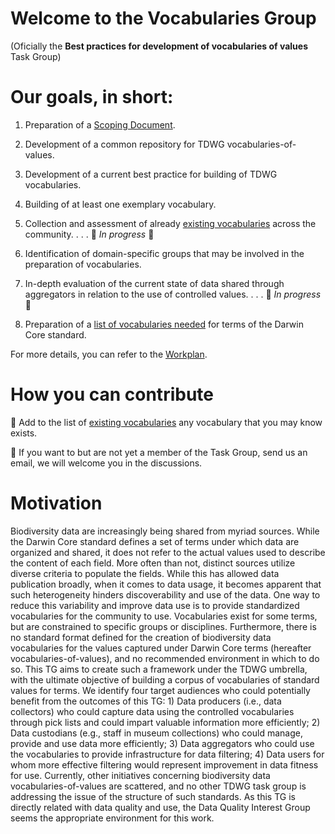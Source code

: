 # Welcome to the Vocabularies Group
(Oficially the **Best practices for development of vocabularies of values** Task Group)

# Our goals, in short:
1. Preparation of a [Scoping Document](https://github.com/tdwg/bdq/blob/master/tg4/Scoping%20Document.md).

2. Development of a common repository for TDWG vocabularies-of-values. 

3. Development of a current best practice for building of TDWG vocabularies.

4. Building of at least one exemplary vocabulary.

5. Collection and assessment of already [existing vocabularies](https://docs.google.com/spreadsheets/d/1SDbtZxEzg0t10OSNDPJN0XSye6mMOTTCIBH3xh-HUYA/edit?usp=sharing) across the community.     . . . :wrench: *In progress* :bug:

6. Identification of domain-specific groups that may be involved in the preparation of vocabularies.

7. In-depth evaluation of the current state of data shared through aggregators in relation to the use of controlled values.     . . . :wrench: *In progress* :bug:

8. Preparation of a [list of vocabularies needed](https://github.com/tdwg/bdq/wiki/Vocabularies-needed-for-Darwin-Core-terms) for terms of the Darwin Core standard.

For more details, you can refer to the [Workplan](https://github.com/tdwg/bdq/blob/master/Vocabularies/Workplan.md).

# How you can contribute

:small_orange_diamond: Add to the list of [existing vocabularies](https://docs.google.com/spreadsheets/d/1SDbtZxEzg0t10OSNDPJN0XSye6mMOTTCIBH3xh-HUYA/edit?usp=sharing) any vocabulary that you may know exists.

:small_orange_diamond: If you want to but are not yet a member of the Task Group, send us an email, we will welcome you in the discussions.

# Motivation
Biodiversity data are increasingly being shared from myriad sources. While the Darwin Core standard defines a set of terms under which data are organized and shared, it does not refer to the actual values used to describe the content of each field. More often than not, distinct sources utilize diverse criteria to populate the fields. While this has allowed data publication broadly, when it comes to data usage, it becomes apparent that such heterogeneity hinders discoverability and use of the data. One way to reduce this variability and improve data use is to provide standardized vocabularies for the community to use. Vocabularies exist for some terms, but are constrained to specific groups or disciplines. Furthermore, there is no standard format defined for the creation of biodiversity data vocabularies for the values captured under Darwin Core terms (hereafter vocabularies-of-values), and no recommended environment in which to do so. This TG aims to create such a framework under the TDWG umbrella, with the ultimate objective of building a corpus of vocabularies of standard values for terms. We identify four target audiences who could potentially benefit from the outcomes of this TG: 1) Data producers (i.e., data collectors) who could capture data using the controlled vocabularies through pick lists and could impart valuable information more efficiently; 2) Data custodians (e.g., staff in museum collections) who could manage, provide and use data more efficiently; 3) Data aggregators who could use the vocabularies to provide infrastructure for data filtering; 4) Data users for whom more effective filtering would represent improvement in data fitness for use.
Currently, other initiatives concerning biodiversity data vocabularies-of-values are scattered, and no other TDWG task group is addressing the issue of the structure of such standards. As this TG is directly related with data quality and use, the Data Quality Interest Group seems the appropriate environment for this work.
 
